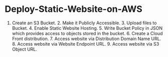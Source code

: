 # Deploy-Static-Website-on-AWS
1. Create an S3 Bucket. 2. Make it Publicly Accessible. 3. Upload files to Bucket. 4. Enable Static Website Hosting. 5. Write Bucket Policy in JSON which provides access to objects stored in the bucket. 6. Create a Cloud Front distribution. 7. Access website via Distribution Domain Name URL. 8. Access website via Website Endpoint URL. 9. Access website via S3 Object URL.
